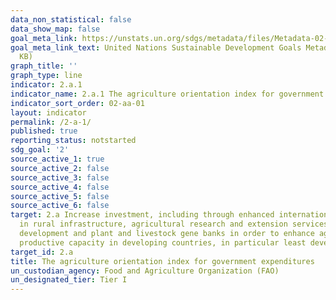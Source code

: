 ```yaml
---
data_non_statistical: false
data_show_map: false
goal_meta_link: https://unstats.un.org/sdgs/metadata/files/Metadata-02-0A-01.pdf
goal_meta_link_text: United Nations Sustainable Development Goals Metadata (PDF 223
  KB)
graph_title: ''
graph_type: line
indicator: 2.a.1
indicator_name: 2.a.1 The agriculture orientation index for government expenditures
indicator_sort_order: 02-aa-01
layout: indicator
permalink: /2-a-1/
published: true
reporting_status: notstarted
sdg_goal: '2'
source_active_1: true
source_active_2: false
source_active_3: false
source_active_4: false
source_active_5: false
source_active_6: false
target: 2.a Increase investment, including through enhanced international cooperation,
  in rural infrastructure, agricultural research and extension services, technology
  development and plant and livestock gene banks in order to enhance agricultural
  productive capacity in developing countries, in particular least developed countries
target_id: 2.a
title: The agriculture orientation index for government expenditures
un_custodian_agency: Food and Agriculture Organization (FAO)
un_designated_tier: Tier I
---
```

